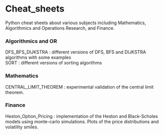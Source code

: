 # Cheat_sheets

Python cheat sheets about various subjects including Mathematics, Algorithmics and Operations Research, and Finance. <br>


### Algorithmics and OR

DFS_BFS_DIJKSTRA : different versions of DFS, BFS and DIJKSTRA algorithms with some examples <br>
SORT : different versions of sorting algorithms <br>

### Mathematics

CENTRAL_LIMIT_THEOREM : experimental validation of the central limit theorem. <br>

### Finance

Heston_Option_Pricing : implementation of the Heston and Black-Scholes models using monte-carlo simulations. Plots of the price distributions and volatility smiles. <br> 


